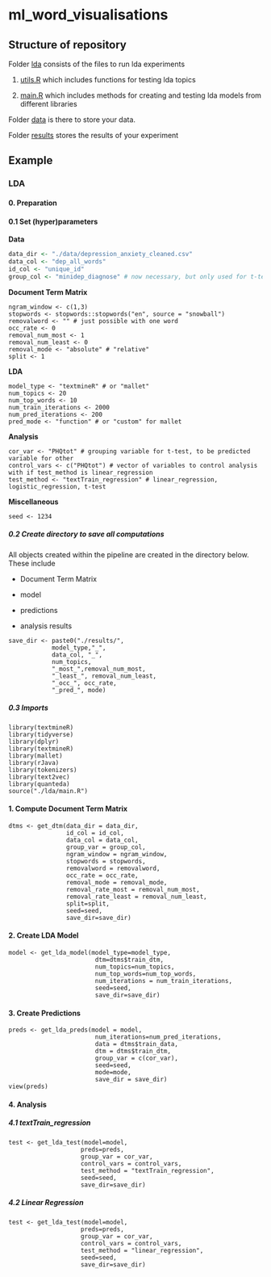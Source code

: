 # ml_word_visualisations

## Structure of repository

Folder [lda](./lda) consists of the files to run lda experiments

1.  [utils.R](./lda/utils.R) which includes functions for testing lda topics

2.  [main.R](./lda/main.R) which includes methods for creating and testing lda models from different libraries

Folder [data](./data) is there to store your data. <br>

Folder [results](./results) stores the results of your experiment

## Example

### LDA

#### 0. Preparation

#### 0.1 Set (hyper)parameters

**Data**

```R
data_dir <- "./data/depression_anxiety_cleaned.csv"
data_col <- "dep_all_words"
id_col <- "unique_id"
group_col <- "minidep_diagnose" # now necessary, but only used for t-test
```

**Document Term Matrix**

```{r}
ngram_window <- c(1,3)
stopwords <- stopwords::stopwords("en", source = "snowball")
removalword <- "" # just possible with one word
occ_rate <- 0
removal_num_most <- 1
removal_num_least <- 0
removal_mode <- "absolute" # "relative"
split <- 1
```

**LDA**

```{r}
model_type <- "textmineR" # or "mallet"
num_topics <- 20
num_top_words <- 10
num_train_iterations <- 2000
num_pred_iterations <- 200
pred_mode <- "function" # or "custom" for mallet
```

**Analysis**

```{r}
cor_var <- "PHQtot" # grouping variable for t-test, to be predicted variable for other
control_vars <- c("PHQtot") # vector of variables to control analysis with if test_method is linear_regression
test_method <- "textTrain_regression" # linear_regression, logistic_regression, t-test
```

**Miscellaneous**

```{r}
seed <- 1234
```

##### 0.2 Create directory to save all computations

All objects created within the pipeline are created in the directory below. These include

-   Document Term Matrix

-   model

-   predictions

-   analysis results

```{r}
save_dir <- paste0("./results/",
            model_type,"_",
            data_col, "_",
            num_topics, 
            "_most_",removal_num_most, 
            "_least_", removal_num_least, 
            "_occ_", occ_rate, 
            "_pred_", mode)

```

##### 0.3 Imports

```{r}
library(textmineR)
library(tidyverse)
library(dplyr)
library(textmineR)
library(mallet)
library(rJava)
library(tokenizers)
library(text2vec)
library(quanteda)
source("./lda/main.R")
```

#### 1. Compute Document Term Matrix

```{r}
dtms <- get_dtm(data_dir = data_dir,
                id_col = id_col,
                data_col = data_col,
                group_var = group_col,
                ngram_window = ngram_window,
                stopwords = stopwords,
                removalword = removalword,
                occ_rate = occ_rate,
                removal_mode = removal_mode,
                removal_rate_most = removal_num_most,
                removal_rate_least = removal_num_least,
                split=split,
                seed=seed,
                save_dir=save_dir)
```

#### 2. Create LDA Model

```{r}
model <- get_lda_model(model_type=model_type,
                        dtm=dtms$train_dtm,
                        num_topics=num_topics,
                        num_top_words=num_top_words,
                        num_iterations = num_train_iterations,
                        seed=seed,
                        save_dir=save_dir)
```

#### 3. Create Predictions

```{r}
preds <- get_lda_preds(model = model,
                        num_iterations=num_pred_iterations,
                        data = dtms$train_data,
                        dtm = dtms$train_dtm,
                        group_var = c(cor_var),
                        seed=seed,
                        mode=mode,
                        save_dir = save_dir)
view(preds)
```

#### 4. Analysis

##### 4.1 textTrain_regression

```{r}
test <- get_lda_test(model=model,
                    preds=preds,
                    group_var = cor_var,
                    control_vars = control_vars,
                    test_method = "textTrain_regression",
                    seed=seed,
                    save_dir=save_dir)
```

##### 4.2 Linear Regression

```{r}
test <- get_lda_test(model=model,
                    preds=preds,
                    group_var = cor_var,
                    control_vars = control_vars,
                    test_method = "linear_regression",
                    seed=seed,
                    save_dir=save_dir)
```
